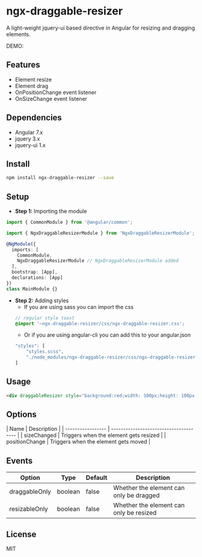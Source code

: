 # ngx-draggable-resizer

A light-weight jquery-ui based directive in Angular for resizing and dragging elements. 

DEMO:

## Features
- Element resize
- Element drag
- OnPositionChange event listener
- OnSizeChange event listener

## Dependencies
- Angular 7.x
- jquery 3.x
- jquery-ui 1.x

## Install
```bash
npm install ngx-draggable-resizer --save
```

## Setup
- **Step 1:** Importing the module
```typescript
import { CommonModule } from '@angular/common';

import { NgxDraggableResizerModule } from 'NgxDraggableResizerModule';

@NgModule({
  imports: [
    CommonModule,
    NgxDraggableResizerModule // NgxDraggableResizerModule added
  ],
  bootstrap: [App],
  declarations: [App]
})
class MainModule {}
```
- **Step 2:** Adding styles
    - If you are using sass you can import the css
    ```scss
    // regular style toast
    @import '~ngx-draggable-resizer/css/ngx-draggable-resizer.css';
    ```
    - Or if you are using angular-cli you can add this to your angular.json
    ```ts
    "styles": [
        "styles.scss",
        "./node_modules/ngx-draggable-resizer/css/ngx-draggable-resizer.css"
    ]
    ```

## Usage
```html
<div draggableResizer style="background:red;width: 100px;height: 100px;"></div>
```

## Options

| Name              | Description                            |                                                              | ----------------- | -------------------------------------- | 
| sizeChanged       | Triggers when the element gets resized |
| positionChange    | Triggers when the element gets moved   |

## Events

| Option            | Type                           | Default           | Description                                                                                                                               |
| ----------------- | ------------------------------ | ----------------- | ----------------------------------------------------------------------------------------------------------------------------------------- |
| draggableOnly    | boolean                      | false             | Whether the element can only be dragged                                                                                                       |
| resizableOnly       | boolean                        | false             | Whether the element can only be resized

## License
MIT
